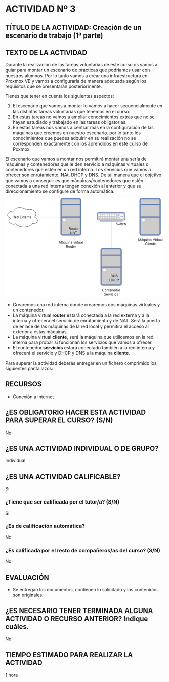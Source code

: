 # ACTIVIDAD Nº 3

## TÍTULO DE LA ACTIVIDAD: Creación de un escenario de trabajo (1ª parte)

## TEXTO DE LA ACTIVIDAD

Durante la realización de las tareas voluntarias de este curso os vamos a guiar para montar un escenario de prácticas que podríamos usar con nuestros alumnos. Por lo tanto vamos a crear una infraestructura en Proxmox VE y vamos a configurarla de manera adecuada según los requisitos que se presentarán posteriormente.

Tienes que tener en cuenta los siguientes aspectos:

1. El escenario que vamos a montar lo vamos a hacer secuencialmente en las distintas tareas voluntarias que tenemos en el curso.
2. En estas tareas no vamos a ampliar conocimientos extras que no se hayan estudiado y trabajado en las tareas obligatorias.
3. En estas tareas nos vamos a centrar más en la configuración de las máquinas que creemos en nuestro escenario. por lo tanto los conocimientos que puedes adquirir en su realización no se corresponden exactamente con los aprendidos en este curso de Poxmox.

El escenario que vamos a montar nos permitirá montar una sería de máquinas y contenedores que le den servicio a máquinas virtuales o contenedores que estén en un red interna. Los servicios que vamos a ofrecer son enrutamiento, NAt, DHCP y DNS. De tal manera que el objetivo que vamos a conseguir es que máquinas/contenedores que estén conectada a una red interna tengan conexión al anterior y que su direccionamiento se configure de forma automática.

![escenario](img/escenario_tareas_voluntarias.drawio.png)

* Crearemos una red interna donde crearemos dos máquinas virtuales y un contenedor.
* La máquina virtual **router** estará conectada a la red externa y a la interna y ofrecerá el servicio de enrutamiento y de NAT. Será la puerta de enlace de las máquinas de la red local y permitira el acceso al exterior a estas máquinas.
* La máquina virtual **cliente**, será la máquina que utilicemos en la red interna para probar si funcionan los servicios que vamos a ofrecer.
* El contenedor **servicios** estará conectado también a la red interna y ofrecerá el servicio y DHCP y DNS a la máquina **cliente**.



Para superar la actividad deberás entregar en un fichero comprimido los siguientes pantallazos:


## RECURSOS

* Conexión a Internet

## ¿ES OBLIGATORIO HACER ESTA ACTIVIDAD PARA SUPERAR EL CURSO? (S/N)

No

## ¿ES UNA ACTIVIDAD INDIVIDUAL O DE GRUPO?

Individual

## ¿ES UNA ACTIVIDAD CALIFICABLE?

Sí

### ¿Tiene que ser calificada por el tutor/a? (S/N)

Sí

### ¿Es de calificación automática?

No

### ¿Es calificada por el resto de compañeros/as del curso? (S/N)

No

## EVALUACIÓN

* Se entregan los documentos, contienen lo solicitado y los contenidos son originales.

## ¿ES NECESARIO TENER TERMINADA ALGUNA ACTIVIDAD O RECURSO ANTERIOR? Indique cuáles.

No

## TIEMPO ESTIMADO PARA REALIZAR LA ACTIVIDAD

1 hora